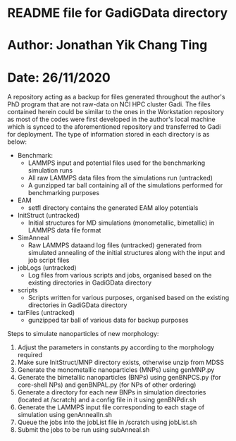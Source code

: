 # README file for GadiGData directory
# Author: Jonathan Yik Chang Ting
# Date: 26/11/2020

A repository acting as a backup for files generated throughout the author's PhD program that are not raw-data on NCI HPC cluster Gadi.
The files contained herein could be similar to the ones in the Workstation repository as most of the codes were first developed in the author's local machine which is synced to the aforementioned repository and transferred to Gadi for deployment.
The type of information stored in each directory is as below:

- Benchmark:
    - LAMMPS input and potential files used for the benchmarking simulation runs
    - All raw LAMMPS data files from the simulations run (untracked)
    - A gunzipped tar ball containing all of the simulations performed for benchmarking purposes
- EAM
    - setfl directory contains the generated EAM alloy potentials
- InitStruct (untracked)
    - Initial structures for MD simulations (monometallic, bimetallic) in LAMMPS data file format
- SimAnneal
    - Raw LAMMPS dataand log files (untracked) generated from simulated annealing of the initial structures along with the input and job script files
- jobLogs (untracked)
    - Log files from various scripts and jobs, organised based on the existing directories in GadiGData directory
- scripts
    - Scripts written for various purposes, organised based on the existing directories in GadiGData directory
- tarFiles (untracked)
    - gunzipped tar ball of various data for backup purposes

Steps to simulate nanoparticles of new morphology:
1. Adjust the parameters in constants.py according to the morphology required
2. Make sure InitStruct/MNP directory exists, otherwise unzip from MDSS
3. Generate the monometallic nanoparticles (MNPs) using genMNP.py 
4. Generate the bimetallic nanoparticles (BNPs) using genBNPCS.py (for core-shell NPs) and genBNPAL.py (for NPs of other ordering)
5. Generate a directory for each new BNPs in simulation directories (located at /scratch) and a config file in it using genBNPdir.sh
6. Generate the LAMMPS input file corresponding to each stage of simulation using genAnnealIn.sh
7. Queue the jobs into the jobList file in /scratch using jobList.sh
8. Submit the jobs to be run using subAnneal.sh

